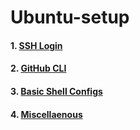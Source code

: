 # Ubuntu-setup

#### 1. [SSH Login](./ssh)
#### 2. [GitHub CLI](./github/)
#### 3. [Basic Shell Configs](./zsh)
#### 4. [Miscellaenous](./misc)